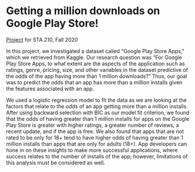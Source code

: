 # Getting a million downloads on Google Play Store!

[Project](https://sta210-fa20.netlify.app/project/) for STA 210, Fall 2020

In this project, we investigated a dataset called “Google Play Store Apps," which we retrieved from Kaggle. Our research question was “For Google Play Store Apps, to what extent are the aspects of the application such as ratings, genre, pricing, size, and other variables in the dataset predictive of the odds of the app having more than 1 million downloads?” Thus, our goal was to predict the odds that an app has more than a million installs given the features associated with an app. 

We used a logistic regression model to fit the data as we are looking at the factors that relate to the *odds* of an app getting more than a million installs. After using backward selection with BIC as our model fit criterion, we found that the odds of having greater than 1 million installs for apps on the Google Play Store is greater with higher ratings, a greater number of reviews, a recent update, and if the app is free. We also found that apps that are not rated to be only for 18+ tend to have higher odds of having greater than 1 million installs than apps that are only for adults (18+). App developers can hone in on these insights to make more successful applications, where success relates to the number of installs of the app; however, limitations of this analysis must be considered as well. 
